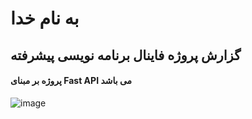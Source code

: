 # به نام خدا
## گزارش پروژه فاینال برنامه نویسی پیشرفته
#### پروژه بر مبنای Fast API می باشد 
![image](https://github.com/Mahditrd/final/assets/158854456/4df2524c-b7d1-4ba0-a14c-8631e0c2124c)
